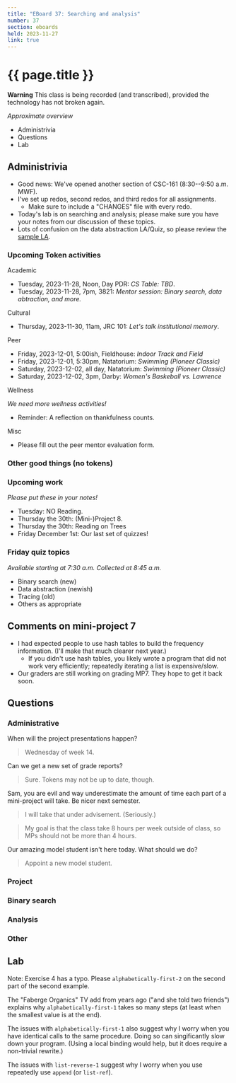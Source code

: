 ```yaml
---
title: "EBoard 37: Searching and analysis"
number: 37
section: eboards
held: 2023-11-27
link: true
---
```

# {{ page.title }}

**Warning** This class is being recorded (and transcribed), provided the technology has not broken again.

_Approximate overview_

* Administrivia
* Questions
* Lab

Administrivia
-------------

* Good news: We've opened another section of CSC-161 (8:30--9:50 a.m. MWF).
* I've set up redos, second redos, and third redos for all assignments.
    * Make sure to include a "CHANGES" file with every redo.
* Today's lab is on searching and analysis; please make sure you have your
  notes from our discussion of these topics.
* Lots of confusion on the data abstraction LA/Quiz, so please review
  the [sample LA](../las/data-abstraction.html).

### Upcoming Token activities

Academic

* Tuesday, 2023-11-28, Noon, Day PDR: _CS Table: TBD_. 
* Tuesday, 2023-11-28, 7pm, 3821: _Mentor session: Binary search, data abtraction, and more._

Cultural

* Thursday, 2023-11-30, 11am, JRC 101: _Let's talk institutional memory_.

Peer

* Friday, 2023-12-01, 5:00ish, Fieldhouse: _Indoor Track and Field_
* Friday, 2023-12-01, 5:30pm, Natatorium: _Swimming (Pioneer Classic)_
* Saturday, 2023-12-02, all day, Natatorium: _Swimming (Pioneer Classic)_
* Saturday, 2023-12-02, 3pm, Darby: _Women's Baskeball vs. Lawrence_

Wellness

_We need more wellness activities!_

* Reminder: A reflection on thankfulness counts.

Misc

* Please fill out the peer mentor evaluation form.

### Other good things (no tokens)

### Upcoming work

_Please put these in your notes!_

* Tuesday: NO Reading.
* Thursday the 30th: (Mini-)Project 8.
* Thursday the 30th: Reading on Trees
* Friday December 1st: Our last set of quizzes!

### Friday quiz topics

_Available starting at 7:30 a.m.  Collected at 8:45 a.m._

* Binary search (new)
* Data abstraction (newish)
* Tracing (old)
* Others as appropriate

Comments on mini-project 7
--------------------------

* I had expected people to use hash tables to build the frequency
  information.  (I'll make that much clearer next year.)
    * If you didn't use hash tables, you likely wrote a program that
      did not work very efficiently; repeatedly iterating a list is
      expensive/slow.
* Our graders are still working on grading MP7.  They hope to get
  it back soon.

Questions
---------

### Administrative

When will the project presentations happen?

> Wednesday of week 14.

Can we get a new set of grade reports?

> Sure.  Tokens may not be up to date, though.

Sam, you are evil and way underestimate the amount of time each part of
a mini-project will take. Be nicer next semester.

> I will take that under advisement. (Seriously.)

> My goal is that the class take 8 hours per week outside of class,
  so MPs should not be more than 4 hours.

Our amazing model student isn't here today. What should we do?

> Appoint a new model student.

### Project

### Binary search

### Analysis

### Other

Lab
---

Note: Exercise 4 has a typo. Please `alphabetically-first-2` on the second
part of the second example.

The "Faberge Organics" TV add from years ago ("and she told two friends")
explains why `alphabetically-first-1` takes so many steps (at least when 
the smallest value is at the end).

The issues with `alphabetically-first-1` also suggest why I worry when
you have identical calls to the same procedure. Doing so can singificantly
slow down your program.  (Using a local binding would help, but it does
require a non-trivial rewrite.)

The issues with `list-reverse-1` suggest why I worry when you use
repeatedly use `append` (or `list-ref`).

